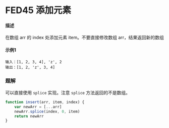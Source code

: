 # FED45 添加元素


#### 描述

在数组 arr 的 index 处添加元素 item。不要直接修改数组 arr，结果返回新的数组

#### 示例1

```
输入：[1, 2, 3, 4], 'z', 2
输出：[1, 2, 'z', 3, 4]
```



### 题解

可以直接使用 `splice` 实现。注意 `splice` 方法返回的不是数组。

```javascript
function insert(arr, item, index) {
    var newArr = [...arr]
    newArr.splice(index, 0, item)
    return newArr
}
```

